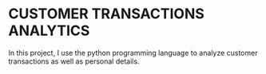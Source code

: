 # CUSTOMER TRANSACTIONS ANALYTICS
 In this project, I use the python programming language to analyze customer transactions as well as personal details.
